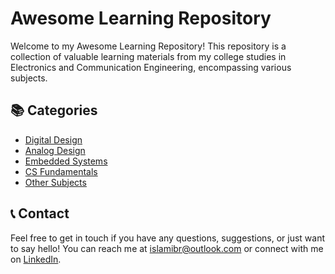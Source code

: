 
# Awesome Learning Repository

Welcome to my Awesome Learning Repository! This repository is a collection of valuable learning materials from my college studies in Electronics and Communication Engineering, encompassing various subjects.
## 📚 Categories

- [Digital Design](https://github.com/islamibr/College/blob/main/Materials/Digital.md)
- [Analog Design](https://github.com/islamibr/College/blob/main/Materials/Analog.md)
- [Embedded Systems](https://github.com/islamibr/College/blob/main/Materials/Embedded.md)
- [CS Fundamentals](https://github.com/islamibr/College/blob/main/Materials/CS.md)
- [Other Subjects](https://github.com/islamibr/College/blob/main/Materials/Other.md)

## 📞 Contact

Feel free to get in touch if you have any questions, suggestions, or just want to say hello! You can reach me at [islamibr@outlook.com](mailto:islamibr@outlook.com) or connect with me on [LinkedIn](https://www.linkedin.com/in/islamibr/).
